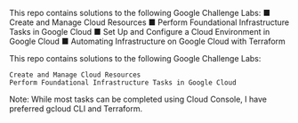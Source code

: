 This repo contains solutions to the following Google Challenge Labs:
	■ Create and Manage Cloud Resources
	■ Perform Foundational Infrastructure Tasks in Google Cloud
	■ Set Up and Configure a Cloud Environment in Google Cloud
	■ Automating Infrastructure on Google Cloud with Terraform

This repo contains solutions to the following Google Challenge Labs:

	Create and Manage Cloud Resources
	Perform Foundational Infrastructure Tasks in Google Cloud

Note: 
While most tasks can be completed using Cloud Console, I have preferred gcloud CLI and Terraform.
